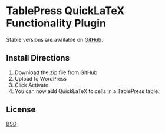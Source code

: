 # TablePress QuickLaTeX Functionality Plugin

Stable versions are available on [GitHub]().

## Install Directions

1. Download the zip file from GitHub
2. Upload to WordPress
3. Click Activate
4. You can now add QuickLaTeX to cells in a TablePress table.

## License

[BSD](http://opensource.org/licenses/BSD-2-Clause)

